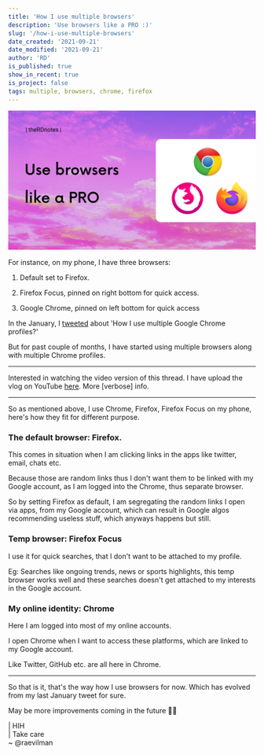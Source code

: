 ```yaml
---
title: 'How I use multiple browsers'
description: 'Use browsers like a PRO :)'
slug: '/how-i-use-multiple-browsers'
date_created: '2021-09-21'
date_modified: '2021-09-21'
author: 'RD'
is_published: true
show_in_recent: true
is_project: false
tags: multiple, browsers, chrome, firefox
---
```


![How I use multiple browsers on PC and phone](./assets/YouTube%20Thumbnail.png)

For instance, on my phone, I have three browsers:

1. Default set to Firefox.

2. Firefox Focus, pinned on right bottom for quick access.

3. Google Chrome, pinned on left bottom for quick access

In the January, I [tweeted](https://twitter.com/raevilman/status/1355399469576056832?s=20) about 'How I use multiple Google Chrome profiles?'

But for past couple of months, I have started using multiple browsers along with multiple Chrome profiles.

---

Interested in watching the video version of this thread.
I have upload the vlog on YouTube [here](https://youtu.be/qg7NZWLgL8E). More [verbose] info.

---

So as mentioned above, I use Chrome, Firefox, Firefox Focus on my phone,  
here's how they fit for different purpose.



### The default browser: Firefox.

This comes in situation when I am clicking links in the apps like twitter, email, chats etc.

Because those are random links thus I don't want them to be linked with my Google account, as I am logged into the Chrome, thus separate browser.

So by setting Firefox as default, I am segregating the random links I open via apps, from my Google account, which can result in Google algos recommending useless stuff, which anyways happens but still.

### Temp browser: Firefox Focus

I use it for quick searches, that I don't want to be attached to my profile. 

Eg: 
Searches like ongoing trends, news or sports highlights, this temp browser works well 
and these searches doesn't get attached to my interests in the Google account.

### My online identity: Chrome

Here I am logged into most of my online accounts. 

I open Chrome when I want to access these platforms, which are linked to my Google account. 

Like Twitter, GitHub etc. are all here in Chrome.

---

So that is  it, that's the way how I use browsers for now.
Which has evolved from my last January tweet for sure.

May be more improvements coming in the future 🤷‍♀️  

|  HIH  
|  Take care  
~ @raevilman